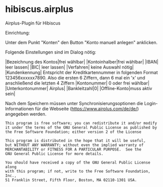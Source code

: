 hibiscus.airplus
================

Airplus-Plugin für Hibiscus

Einrichtung:

Unter dem Punkt "Konten" den Button "Konto manuell anlegen" anklicken.

Folgende Einstellungen sind im Dialog nötig:

|Bezeichnung des Kontos|frei wählbar|
|Kontoinhalber|frei wählbar|
|IBAN| leer lassen|
|BIC| leer lassen|
|Verfahren| keine Auswahl nötig|
|Kundenkennung| Entspricht der Kreditkartennummer in folgenden Format 123456xxxxxx7890. Also die ersten 6 Ziffern, dann 6 mal ein 'x' und anschließend die letzten 4 Ziffern
|Kontonummer| 0 oder frei wählbar|
|Unterkontonummer| Airplus|
|Bankleitzahl|0|
|Offline-Konto|muss aktiv sein|

Nach dem Speichern müssen unter Synchronisierungsoptionen die Login-Informationen für die Webseite (https://www.airplus.com/de/de/) angegeben werden.


    This program is free software; you can redistribute it and/or modify
    it under the terms of the GNU General Public License as published by
    the Free Software Foundation; either version 2 of the License

    This program is distributed in the hope that it will be useful,
    but WITHOUT ANY WARRANTY; without even the implied warranty of
    MERCHANTABILITY or FITNESS FOR A PARTICULAR PURPOSE.  See the
    GNU General Public License for more details.

    You should have received a copy of the GNU General Public License along
    with this program; if not, write to the Free Software Foundation, Inc.,
    51 Franklin Street, Fifth Floor, Boston, MA 02110-1301 USA.
